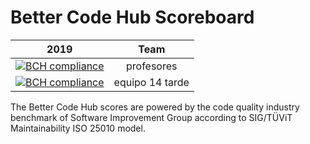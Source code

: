 # Better Code Hub Scoreboard



| 2019        | Team |          
| ------------- |:-------------:| 
| [![BCH compliance](https://bettercodehub.com/edge/badge/ETSISI-EMS/trabajo3_mantabilidad_refactorizacion?branch=master&token=cf164bc1159e561feb169ba513fcc4945478ad8f)](https://bettercodehub.com/) | profesores |
| [![BCH compliance](https://bettercodehub.com/edge/badge/ETSISI-EMS/trabajo3-codigo-inicial?branch=master)](https://bettercodehub.com/) | equipo 14 tarde |

The Better Code Hub scores are powered by the code quality industry benchmark of Software Improvement Group according to SIG/TÜViT Maintainability ISO 25010 model.

